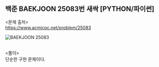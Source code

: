 ## 백준 BAEKJOON 25083번 새싹 [PYTHON/파이썬]

<문제 출처><br>
https://www.acmicpc.net/problem/25083

![BAEKJOON 25083](https://blog.kakaocdn.net/dn/mlwE1/btrGq0smIbQ/2458lyqLun0VvBjahkKrB0/img.png)

<br>
<풀이><br>
단순한 구현 문제이다.
